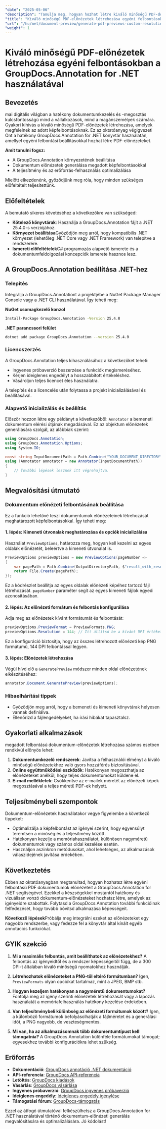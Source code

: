 ```yaml
---
"date": "2025-05-06"
"description": "Tanulja meg, hogyan hozhat létre kiváló minőségű PDF-dokumentum előnézeteket meghatározott képfelbontásokkal a .NET hatékony GroupDocs.Annotation könyvtárának segítségével. Optimalizálja dokumentumkezelési munkafolyamatát még ma!"
"title": "Kiváló minőségű PDF-előnézetek létrehozása egyéni felbontásokban a GroupDocs.Annotation for .NET használatával"
"url": "/hu/net/document-preview/generate-pdf-previews-custom-resolutions-groupdocs/"
"weight": 1
---
```


# Kiváló minőségű PDF-előnézetek létrehozása egyéni felbontásokban a GroupDocs.Annotation for .NET használatával

## Bevezetés

mai digitális világban a hatékony dokumentumkezelés és -megosztás kulcsfontosságú mind a vállalkozások, mind a magánszemélyek számára. Gyakori kihívás a kiváló minőségű PDF-előnézetek létrehozása, amelyek megfelelnek az adott képfelbontásoknak. Ez az oktatóanyag végigvezeti Önt a hatékony GroupDocs.Annotation for .NET könyvtár használatán, amellyel egyéni felbontási beállításokkal hozhat létre PDF-előnézeteket.

**Amit tanulni fogsz:**
- A GroupDocs.Annotation környezetének beállítása
- Dokumentum előnézetek generálása megadott képfelbontásokkal
- A teljesítmény és az erőforrás-felhasználás optimalizálása

Mielőtt elkezdenénk, győződjünk meg róla, hogy minden szükséges előfeltételt teljesítettünk.

## Előfeltételek

A bemutató sikeres követéséhez a következőkre van szükséged:

- **Kötelező könyvtárak**: Használja a GroupDocs.Annotation fájlt a .NET 25.4.0-s verziójához.
- **Környezet beállítása**Győződjön meg arról, hogy kompatibilis .NET környezet (lehetőleg .NET Core vagy .NET Framework) van telepítve a rendszerére.
- **Ismereti előfeltételek**C# programozás alapvető ismerete és a dokumentumfeldolgozási koncepciók ismerete hasznos lesz.

## A GroupDocs.Annotation beállítása .NET-hez

### Telepítés

Integrálja a GroupDocs.Annotationt a projektjébe a NuGet Package Manager Console vagy a .NET CLI használatával. Így teheti meg:

**NuGet csomagkezelő konzol**

```bash
Install-Package GroupDocs.Annotation -Version 25.4.0
```

**.NET parancssori felület**

```bash
dotnet add package GroupDocs.Annotation --version 25.4.0
```

### Licencszerzés

A GroupDocs.Annotation teljes kihasználásához a következőket teheti:
- Ingyenes próbaverzió beszerzése a funkciók megismeréséhez.
- Kérjen ideiglenes engedélyt a hosszabbított értékeléshez.
- Vásároljon teljes licencet éles használatra.

A telepítés és a licencelés után folytassa a projekt inicializálásával és beállításával.

### Alapvető inicializálás és beállítás

Először hozzon létre egy példányt a következőből: `Annotator` a bemeneti dokumentum elérési útjának megadásával. Ez az objektum előnézetek generálására szolgál, az alábbiak szerint:

```csharp
using GroupDocs.Annotation;
using GroupDocs.Annotation.Options;
using System.IO;

const string InputDocumentPath = Path.Combine("YOUR_DOCUMENT_DIRECTORY", "input.pdf");
using (Annotator annotator = new Annotator(InputDocumentPath))
{
    // További lépések lesznek itt végrehajtva.
}
```

## Megvalósítási útmutató

### Dokumentum előnézeti felbontásának beállítása

Ez a funkció lehetővé teszi dokumentumok előnézeteinek létrehozását meghatározott képfelbontásokkal. Így teheti meg:

#### 1. lépés: Kimeneti útvonalak meghatározása és opciók inicializálása

Használat `PreviewOptions`, határozza meg, hogyan kell kezelni az egyes oldalak előnézetét, beleértve a kimeneti útvonalat is.

```csharp
PreviewOptions previewOptions = new PreviewOptions(pageNumber =>
{
    var pagePath = Path.Combine(OutputDirectoryPath, $"result_with_resolution_{pageNumber}.png");
    return File.Create(pagePath);
});
```

Ez a kódrészlet beállítja az egyes oldalak előnézeti képéhez tartozó fájl létrehozását. `pageNumber` paraméter segít az egyes kimeneti fájlok egyedi azonosításában.

#### 2. lépés: Az előnézeti formátum és felbontás konfigurálása

Adja meg az előnézetek kívánt formátumát és felbontását:

```csharp
previewOptions.PreviewFormat = PreviewFormats.PNG;
previewOptions.Resolution = 144; // Itt állítsd be a kívánt DPI értéket.
```

Ez a konfiguráció biztosítja, hogy az összes létrehozott előnézeti kép PNG formátumú, 144 DPI felbontással legyen.

#### 3. lépés: Előnézetek létrehozása

Végül hívd elő a `GeneratePreview` módszer minden oldal előnézetének elkészítéséhez:

```csharp
annotator.Document.GeneratePreview(previewOptions);
```

### Hibaelhárítási tippek

- Győződjön meg arról, hogy a bemeneti és kimeneti könyvtárak helyesen vannak definiálva.
- Ellenőrizd a fájlengedélyeket, ha írási hibákat tapasztalsz.

## Gyakorlati alkalmazások

megadott felbontású dokumentum-előnézetek létrehozása számos esetben rendkívül előnyös lehet:

1. **Dokumentumkezelő rendszerek**: Javítsa a felhasználói élményt a kiváló minőségű előnézetekhez való gyors hozzáférés biztosításával.
2. **Online együttműködési eszközök**: Hatékonyan megoszthatja az előnézeteket anélkül, hogy teljes dokumentumokat küldene el.
3. **E-mail mellékletek**: Csökkentse az e-mailek méretét az előnézeti képek megosztásával a teljes méretű PDF-ek helyett.

## Teljesítménybeli szempontok

Dokumentum-előnézetek használatakor vegye figyelembe a következő tippeket:

- Optimalizálja a képfelbontást az igényei szerint, hogy egyensúlyt teremtsen a minőség és a teljesítmény között.
- Hatékonyan kezelje a memóriahasználatot, különösen nagyméretű dokumentumok vagy számos oldal kezelése esetén.
- Használjon aszinkron metódusokat, ahol lehetséges, az alkalmazások válaszidejének javítása érdekében.

## Következtetés

Ebben az oktatóanyagban megtanultad, hogyan hozhatsz létre egyéni felbontású PDF dokumentumok előnézeteit a GroupDocs.Annotation for .NET segítségével. Ezekkel a készségekkel mostantól hatékony és vizuálisan vonzó dokumentum-előnézeteket hozhatsz létre, amelyek az igényeidre szabottak. Folytasd a GroupDocs.Annotation további funkcióinak felfedezését, hogy tovább bővítsd alkalmazása képességeit.

**Következő lépések**Próbálja meg integrálni ezeket az előnézeteket egy nagyobb rendszerbe, vagy fedezze fel a könyvtár által kínált egyéb annotációs funkciókat.

## GYIK szekció

1. **Mi a maximális felbontás, amit beállíthatok az előnézetekhez?**
   A felbontás az igényeidtől és a rendszer képességeitől függ, de a 300 DPI-t általában kiváló minőségű nyomatokhoz használják.

2. **Létrehozhatok előnézeteket a PNG-től eltérő formátumban?**
   Igen, `PreviewFormats` olyan opciókat tartalmaz, mint a JPEG, BMP stb.

3. **Hogyan kezeljem hatékonyan a nagyméretű dokumentumokat?**
   Fontolja meg az igény szerinti előnézetek létrehozását vagy a lapozás használatát a memóriafelhasználás hatékony kezelése érdekében.

4. **Van teljesítménybeli különbség az előnézeti formátumok között?**
   Igen, a különböző formátumok befolyásolhatják a fájlméretet és a generálási időt, a PNG nagyobb, de veszteségmentes.

5. **Mi van, ha az alkalmazásomnak több dokumentumtípust kell támogatnia?**
   A GroupDocs.Annotation különféle formátumokat támogat; egyesekhez további konfigurációkra lehet szükség.

## Erőforrás

- **Dokumentáció**: [GroupDocs annotáció .NET dokumentáció](https://docs.groupdocs.com/annotation/net/)
- **API-referencia**: [GroupDocs API-referencia](https://reference.groupdocs.com/annotation/net/)
- **Letöltés**: [GroupDocs kiadások](https://releases.groupdocs.com/annotation/net/)
- **Vásárlás**: [GroupDocs vásárlása](https://purchase.groupdocs.com/buy)
- **Ingyenes próbaverzió**: [GroupDocs ingyenes próbaverzió](https://releases.groupdocs.com/annotation/net/)
- **Ideiglenes engedély**: [Ideiglenes engedély igénylése](https://purchase.groupdocs.com/temporary-license/)
- **Támogatási fórum**: [GroupDocs-támogatás](https://forum.groupdocs.com/c/annotation/) 

Ezzel az átfogó útmutatóval felkészülhetsz a GroupDocs.Annotation for .NET használatával történő dokumentum-előnézeti generálás megvalósítására és optimalizálására. Jó kódolást!